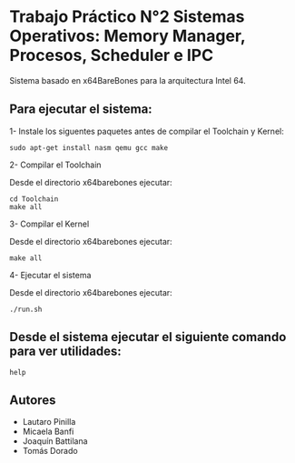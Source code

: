 # Trabajo Práctico N°2 Sistemas Operativos: Memory Manager, Procesos, Scheduler e IPC
Sistema basado en x64BareBones para la arquitectura Intel 64.

## Para ejecutar el sistema:

1- Instale los siguentes paquetes antes de compilar el Toolchain y Kernel:

```
sudo apt-get install nasm qemu gcc make
```

2- Compilar el Toolchain

Desde el directorio x64barebones ejecutar:
```
cd Toolchain
make all
```

3- Compilar el Kernel

Desde el directorio x64barebones ejecutar:
```
make all
```

4- Ejecutar el sistema

Desde el directorio x64barebones ejecutar:
```
./run.sh
```

## Desde el sistema ejecutar el siguiente comando para ver utilidades:
```
help
```

## Autores
- Lautaro Pinilla
- Micaela Banfi 
- Joaquín Battilana 
- Tomás Dorado 